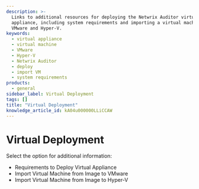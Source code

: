```yaml
---
description: >-
  Links to additional resources for deploying the Netwrix Auditor virtual
  appliance, including system requirements and importing a virtual machine to
  VMware and Hyper-V.
keywords:
  - virtual appliance
  - virtual machine
  - VMware
  - Hyper-V
  - Netwrix Auditor
  - deploy
  - import VM
  - system requirements
products:
  - general
sidebar_label: Virtual Deployment
tags: []
title: "Virtual Deployment"
knowledge_article_id: kA04u000000LLiCCAW
---
```


# Virtual Deployment

Select the option for additional information:

- Requirements to Deploy Virtual Appliance
- Import Virtual Machine from Image to VMware
- Import Virtual Machine from Image to Hyper-V
